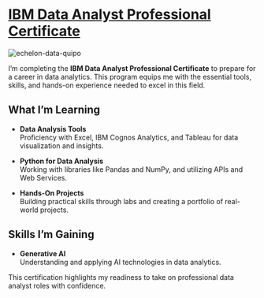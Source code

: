 # [IBM Data Analyst Professional Certificate](https://www.coursera.org/professional-certificates/ibm-data-analyst)
![echelon-data-quipo](https://github.com/user-attachments/assets/12542cb0-6872-4380-9d65-e38c4b2f5b83)


I’m completing the **IBM Data Analyst Professional Certificate** to prepare for a career in data analytics. This program equips me with the essential tools, skills, and hands-on experience needed to excel in this field.  

## What I’m Learning  

- **Data Analysis Tools**  
  Proficiency with Excel, IBM Cognos Analytics, and Tableau for data visualization and insights.  

- **Python for Data Analysis**  
  Working with libraries like Pandas and NumPy, and utilizing APIs and Web Services.  

- **Hands-On Projects**  
  Building practical skills through labs and creating a portfolio of real-world projects.  

## Skills I’m Gaining  

- **Generative AI**  
  Understanding and applying AI technologies in data analytics.  

This certification highlights my readiness to take on professional data analyst roles with confidence.  
